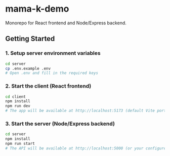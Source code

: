 # mama-k-demo

Monorepo for React frontend and Node/Express backend.

## Getting Started

### 1. Setup server environment variables

```sh
cd server
cp .env.example .env
# Open .env and fill in the required keys
```

### 2. Start the client (React frontend)

```sh
cd client
npm install
npm run dev
# The app will be available at http://localhost:5173 (default Vite port)
```

### 3. Start the server (Node/Express backend)

```sh
cd server
npm install
npm run start
# The API will be available at http://localhost:5000 (or your configured port)
```